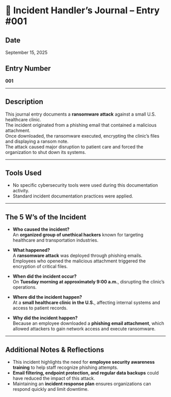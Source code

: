 # 📝 Incident Handler’s Journal – Entry #001

## Date  
September 15, 2025  

## Entry Number  
**001** 

---

## Description  
This journal entry documents a **ransomware attack** against a small U.S. healthcare clinic.  
The incident originated from a phishing email that contained a malicious attachment.  
Once downloaded, the ransomware executed, encrypting the clinic’s files and displaying a ransom note.  
The attack caused major disruption to patient care and forced the organization to shut down its systems.  

---

## Tools Used 
- No specific cybersecurity tools were used during this documentation activity.  
- Standard incident documentation practices were applied.  

---

## The 5 W’s of the Incident  

- **Who caused the incident?**  
An **organized group of unethical hackers** known for targeting healthcare and transportation industries.  

- **What happened?**  
A **ransomware attack** was deployed through phishing emails. Employees who opened the malicious attachment triggered the encryption of critical files.  

- **When did the incident occur?**  
On **Tuesday morning at approximately 9:00 a.m.**, disrupting the clinic’s operations.  

- **Where did the incident happen?**  
At a **small healthcare clinic in the U.S.**, affecting internal systems and access to patient records.  

- **Why did the incident happen?**  
Because an employee downloaded a **phishing email attachment**, which allowed attackers to gain network access and execute ransomware.  

---

## Additional Notes & Reflections  
- This incident highlights the need for **employee security awareness training** to help staff recognize phishing attempts.  
- **Email filtering, endpoint protection, and regular data backups** could have reduced the impact of this attack.  
- Maintaining an **incident response plan** ensures organizations can respond quickly and limit downtime.  


